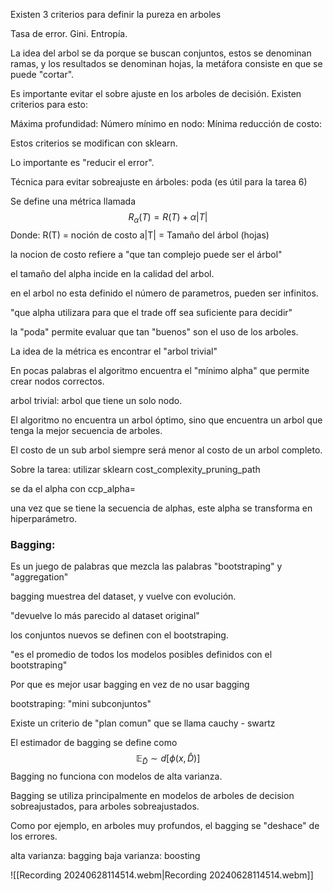
Existen 3 criterios para definir la pureza en arboles

Tasa de error.
Gini.
Entropía.

La idea del arbol se da porque se buscan conjuntos, estos se denominan ramas, y los resultados se denominan hojas, la metáfora consiste en que se puede "cortar".

Es importante evitar el sobre ajuste en los arboles de decisión.
Existen criterios para esto:

Máxima profundidad:
Número mínimo en nodo:
Mínima reducción de costo:

Estos criterios se modifican con sklearn.

Lo importante es "reducir el error".

Técnica para evitar sobreajuste en árboles: poda (es útil para la tarea 6)

Se define una métrica llamada $$R_{\alpha}(T) = R (T) + {\alpha} |T|$$Donde:
R(T) = noción de costo
a|T| = Tamaño del árbol (hojas)

la nocion de costo refiere a "que tan complejo puede ser el árbol"

el tamaño del alpha incide en la calidad del arbol.

en el arbol no esta definido el número de parametros, pueden ser infinitos.

"que alpha utilizara para que el trade off sea suficiente para decidir"

la "poda" permite evaluar que tan "buenos" son el uso de los arboles.

La idea de la métrica es encontrar el "arbol trivial"

En pocas palabras el algoritmo encuentra el "mínimo alpha" que permite crear nodos correctos.

arbol trivial: arbol que tiene un solo nodo.

El algoritmo no encuentra un arbol óptimo, sino que encuentra un arbol que tenga la mejor secuencia de arboles.

El costo de un sub arbol siempre será menor al costo de un arbol completo.

Sobre la tarea: utilizar sklearn cost_complexity_pruning_path

se da el alpha con ccp_alpha=

una vez que se tiene la secuencia de alphas, este alpha se transforma en hiperparámetro.

### Bagging:

Es un juego de palabras que mezcla las palabras "bootstraping" y "aggregation"

bagging muestrea del dataset, y vuelve con evolución.

"devuelve lo más parecido al dataset original"

los conjuntos nuevos se definen con el bootstraping.

"es el promedio de todos los modelos posibles definidos con el bootstraping"

Por que es mejor usar bagging en vez de no usar bagging

bootstraping: "mini subconjuntos"

Existe un criterio de "plan comun" que se llama cauchy - swartz


El estimador de bagging se define como $$
\mathbb{E}_{\hat{D}} \sim d
 \left[ \phi(x, \hat{D}) \right]
$$
Bagging no funciona con modelos de alta varianza.

Bagging se utiliza principalmente en modelos de arboles de decision sobreajustados, para arboles sobreajustados.

Como por ejemplo, en arboles muy profundos, el bagging se "deshace" de los errores.


alta varianza: bagging
baja varianza: boosting


![[Recording 20240628114514.webm|Recording 20240628114514.webm]]

